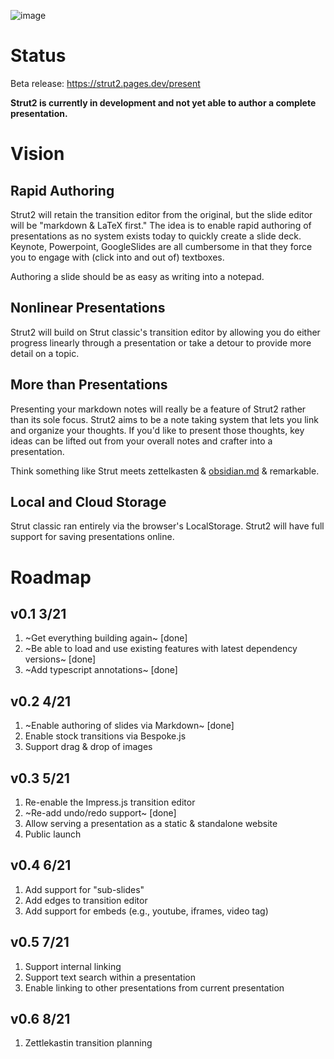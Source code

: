 ![image](https://user-images.githubusercontent.com/1009003/144341605-1dcfb79f-12f5-403a-9c4b-eb1867851030.png)

# Status

Beta release: https://strut2.pages.dev/present

**Strut2 is currently in development and not yet able to author a complete presentation.**

# Vision

## Rapid Authoring
Strut2 will retain the transition editor from the original, but the slide editor will be "markdown & LaTeX first." The idea is to enable rapid authoring of presentations as no system exists today to quickly create a slide deck. Keynote, Powerpoint, GoogleSlides are all cumbersome in that they force you to engage with (click into and out of) textboxes.

Authoring a slide should be as easy as writing into a notepad.

## Nonlinear Presentations
Strut2 will build on Strut classic's transition editor by allowing you do either progress linearly through a presentation or take a detour to provide more detail on a topic.

## More than Presentations
Presenting your markdown notes will really be a feature of Strut2 rather than its sole focus. Strut2 aims to be a note taking system that lets you link and organize your thoughts. If you'd like to present those thoughts, key ideas can be lifted out from your overall notes and crafter into a presentation.

Think something like Strut meets zettelkasten & [obsidian.md](obsidian.md) & remarkable.

## Local and Cloud Storage
Strut classic ran entirely via the browser's LocalStorage. Strut2 will have full support for saving presentations online.

# Roadmap

## v0.1 3/21
1. ~Get everything building again~ [done]
2. ~Be able to load and use existing features with latest dependency versions~ [done]
3. ~Add typescript annotations~ [done]

## v0.2 4/21
1. ~Enable authoring of slides via Markdown~ [done]
2. Enable stock transitions via Bespoke.js
3. Support drag & drop of images

## v0.3 5/21
1. Re-enable the Impress.js transition editor
2. ~Re-add undo/redo support~ [done]
3. Allow serving a presentation as a static & standalone website
4. Public launch

## v0.4 6/21
1. Add support for "sub-slides"
2. Add edges to transition editor
3. Add support for embeds (e.g., youtube, iframes, video tag)

## v0.5 7/21
1. Support internal linking
2. Support text search within a presentation
3. Enable linking to other presentations from current presentation

## v0.6 8/21
1. Zettlekastin transition planning

